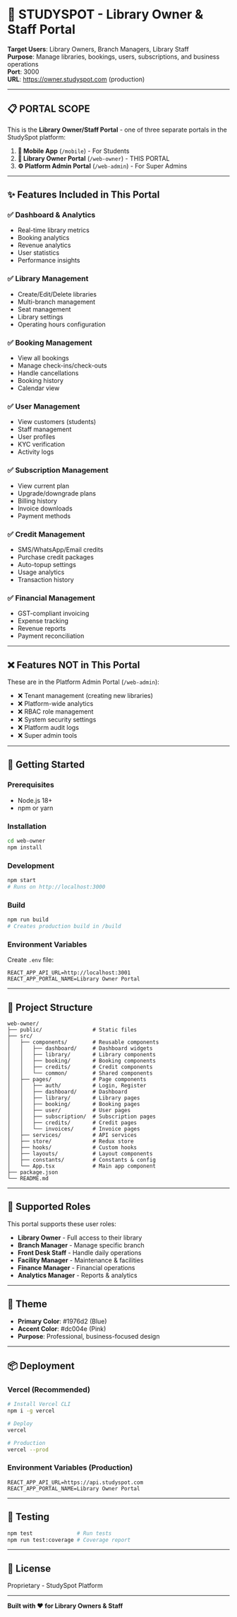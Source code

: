 # 🏢 STUDYSPOT - Library Owner & Staff Portal

**Target Users**: Library Owners, Branch Managers, Library Staff  
**Purpose**: Manage libraries, bookings, users, subscriptions, and business operations  
**Port**: 3000  
**URL**: https://owner.studyspot.com (production)

---

## 📋 **PORTAL SCOPE**

This is the **Library Owner/Staff Portal** - one of three separate portals in the StudySpot platform:

1. **📱 Mobile App** (`/mobile`) - For Students
2. **🏢 Library Owner Portal** (`/web-owner`) - THIS PORTAL
3. **⚙️ Platform Admin Portal** (`/web-admin`) - For Super Admins

---

## ✨ **Features Included in This Portal**

### ✅ Dashboard & Analytics
- Real-time library metrics
- Booking analytics
- Revenue analytics
- User statistics
- Performance insights

### ✅ Library Management
- Create/Edit/Delete libraries
- Multi-branch management
- Seat management
- Library settings
- Operating hours configuration

### ✅ Booking Management
- View all bookings
- Manage check-ins/check-outs
- Handle cancellations
- Booking history
- Calendar view

### ✅ User Management
- View customers (students)
- Staff management
- User profiles
- KYC verification
- Activity logs

### ✅ Subscription Management
- View current plan
- Upgrade/downgrade plans
- Billing history
- Invoice downloads
- Payment methods

### ✅ Credit Management
- SMS/WhatsApp/Email credits
- Purchase credit packages
- Auto-topup settings
- Usage analytics
- Transaction history

### ✅ Financial Management
- GST-compliant invoicing
- Expense tracking
- Revenue reports
- Payment reconciliation

---

## ❌ **Features NOT in This Portal**

These are in the Platform Admin Portal (`/web-admin`):

- ❌ Tenant management (creating new libraries)
- ❌ Platform-wide analytics
- ❌ RBAC role management
- ❌ System security settings
- ❌ Platform audit logs
- ❌ Super admin tools

---

## 🚀 **Getting Started**

### Prerequisites
- Node.js 18+
- npm or yarn

### Installation
```bash
cd web-owner
npm install
```

### Development
```bash
npm start
# Runs on http://localhost:3000
```

### Build
```bash
npm run build
# Creates production build in /build
```

### Environment Variables

Create `.env` file:
```env
REACT_APP_API_URL=http://localhost:3001
REACT_APP_PORTAL_NAME=Library Owner Portal
```

---

## 📁 **Project Structure**

```
web-owner/
├── public/                # Static files
├── src/
│   ├── components/        # Reusable components
│   │   ├── dashboard/     # Dashboard widgets
│   │   ├── library/       # Library components
│   │   ├── booking/       # Booking components
│   │   ├── credits/       # Credit components
│   │   └── common/        # Shared components
│   ├── pages/             # Page components
│   │   ├── auth/          # Login, Register
│   │   ├── dashboard/     # Dashboard
│   │   ├── library/       # Library pages
│   │   ├── booking/       # Booking pages
│   │   ├── user/          # User pages
│   │   ├── subscription/  # Subscription pages
│   │   ├── credits/       # Credit pages
│   │   └── invoices/      # Invoice pages
│   ├── services/          # API services
│   ├── store/             # Redux store
│   ├── hooks/             # Custom hooks
│   ├── layouts/           # Layout components
│   ├── constants/         # Constants & config
│   └── App.tsx            # Main app component
├── package.json
└── README.md
```

---

## 🔐 **Supported Roles**

This portal supports these user roles:

- **Library Owner** - Full access to their library
- **Branch Manager** - Manage specific branch
- **Front Desk Staff** - Handle daily operations
- **Facility Manager** - Maintenance & facilities
- **Finance Manager** - Financial operations
- **Analytics Manager** - Reports & analytics

---

## 🎨 **Theme**

- **Primary Color**: #1976d2 (Blue)
- **Accent Color**: #dc004e (Pink)
- **Purpose**: Professional, business-focused design

---

## 📦 **Deployment**

### Vercel (Recommended)
```bash
# Install Vercel CLI
npm i -g vercel

# Deploy
vercel

# Production
vercel --prod
```

### Environment Variables (Production)
```env
REACT_APP_API_URL=https://api.studyspot.com
REACT_APP_PORTAL_NAME=Library Owner Portal
```

---

## 🧪 **Testing**

```bash
npm test              # Run tests
npm run test:coverage # Coverage report
```

---

## 📝 **License**

Proprietary - StudySpot Platform

---

**Built with ❤️ for Library Owners & Staff**















